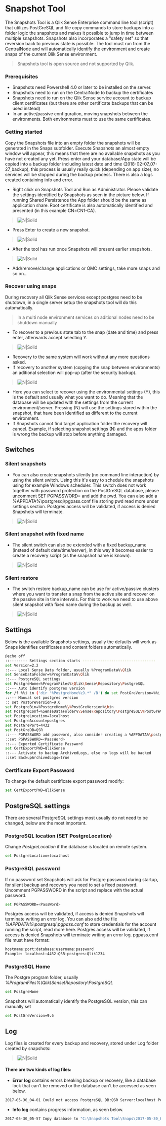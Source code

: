 # Snapshot Tool
The Snapshots Tool is a Qlik Sense Enterprise command line tool (script) that utilizes PostGreSQL and file copy commands to store backups into a folder logic the snapshots and makes it possible to jump in time between multiple snapshots. Snapshots also incorporates a "safety net" so that reversion back to previous state is possible. The tool must run from the CentralNode and will automatically identify the environment and create snaps of the current Qlik Sense environment.

> Snapshots tool is open source and not supported by Qlik.

### Prerequisites
- Snapshots need Powershell 4.0 or later to be installed on the server.
- Snapshots need to run on the CentralNode to backup the certificates
- Snapshots need to run on the Qlik Sense service account to backup client certificates (but there are other certificate backups that can be used instead)
- In an active/passive configuration, moving snapshots between the environments. Both environments must to use the same certificates.

### Getting started
Copy the Snapshots file into an empty folder the snapshots will be generated in the Snaps subfolder. Execute Snapshots an almost empty window will appear, this means that there are no available snapshots as you have not created any yet. Press enter and your database/App state will be copied into a backup folder including latest date and time (2018-02-07_07-27_backup), this process is usually really quick (depending on app size), no services will be stopped during the backup process. There is also a logs created containing info and error.

  - Right click on Snapshots Tool and Run as Administrator. Please validate the settings identified by Snapshots as seen in the picture below. If running Shared Persistence the App folder should be the same as application share. Root certificate is also automatically identified and presented (in this example CN=CN1-CA).
> ![N|Solid](https://raw.githubusercontent.com/QlikDeploymentFramework/Snapshots/master/Images/1.png)
- Press Enter to create a new snapshot.
> ![N|Solid](https://raw.githubusercontent.com/QlikDeploymentFramework/Snapshots/master/Images/2.png)
- After the tool has run once Snapshots will present earlier snapshots.
> ![N|Solid](https://raw.githubusercontent.com/QlikDeploymentFramework/Snapshots/master/Images/3.png)
- Add/remove/change applications or QMC settings, take more snaps and so on... 
### Recover using snaps
During recovery all Qlik Sense services except postgres need to be shutdown, in a single server setup the snapshots tool will do this automatically. 
> In a multi node environment services on aditional nodes need to be shutdown manually
- To recover to a previous state tab to the snap (date and time) and press enter, afterwards accept selecting Y.
> ![N|Solid](https://raw.githubusercontent.com/QlikDeploymentFramework/Snapshots/master/Images/4.png)
- Recovery to the same system will work without any more questions asked.
- If recovery to another system (copying the snap between environments) an aditional selection will pop-up (after the security backup). 
> ![N|Solid](https://raw.githubusercontent.com/QlikDeploymentFramework/Snapshots/master/Images/5.png)
- Here you can select to recover using the environmental settings (Y), this is the default and usually what you want to do. Meaning that the database will be updated with the settings from the current environment/server. Pressing (N) will use the settings stored within the snapshot, that have been identified as different to the current environment.
- If Snapshots cannot find target application folder the recovery will cancel. Example, if selecting snapshot settings (N) and the apps folder is wrong the backup will stop before anything damaged.

## Switches
### Silent snapshots
- You can also create snapshots silently (no command line interaction) by using the silent switch. Using this it's easy to schedule the snapshots using for example Windows scheduler. This switch does not work together with password protection on the PostGreSQL database, please uncomment SET PGPASSWORD=<PassWord> and add the pwd. You can also add a %APPDATA%\postgresql\pgpass.conf file storing pwd read more under settings section. Postgres access will be validated, if access is denied Snapshots will terminate.
> ![N|Solid](https://raw.githubusercontent.com/QlikDeploymentFramework/Snapshots/master/Images/6.png)
### Silent snapshot with fixed name
- The silent switch can also be extended with a fixed backup_name (instead of default date/time/server), in this way it becomes easier to create a recovery script (as the snapshot name is known).
> ![N|Solid](https://raw.githubusercontent.com/QlikDeploymentFramework/Snapshots/master/Images/7.png)

### Silent restore
- The switch restore backup_name can be use for active/passive clusters where you want to transfer a snap from the active site and recover on the passive site in time intervals. For this to work we need to use above silent snapshot with fixed name during the backup as well.
 > ![N|Solid](https://raw.githubusercontent.com/QlikDeploymentFramework/Snapshots/master/Images/8.png)
## Settings
Below is the available Snapshots settings, usually the defaults will work as Snaps identifies certificates and content folders automatically.
```sh
@echo off
::-------- Settings section starts ---------------------------------
set Version=2.2
::--- Local Sense Data folder, usually %ProgramData%\Qlik
set SenseDataFolder=%ProgramData%\Qlik
::--- PostgreSQL settings
set PostgreHome=%ProgramFiles%\Qlik\Sense\Repository\PostgreSQL
::--- Auto identify postgres version
for /f %%i in ('dir "%PostgreHome%\9.*" /B') do set PostGreVersion=%%i
::--- Manual set postgres version
:: set PostGreVersion=9.6
set PostgreBin=%PostgreHome%\%PostGreVersion%\bin
set PostgreConf=%SenseDataFolder%\Sense\Repository\PostgreSQL\%PostGreVersion%
set PostgreLocation=localhost
set PostgreAccount=postgres
set PostGrePort=4432
set PostGreDB=QSR
::--- PGPASSWORD add password, also consider creating a %APPDATA%\postgresql\pgpass.conf file
::set PGPASSWORD=<PassWord>
::--- Exported Certificate Password
set CertExportPWD=QlikSense
::--- Activate to backup ArchivedLogs, else no logs will be backed
::set BackupArchivedLogs=true
```
### Certificate Export Password
To change the default certificate export password modify: 
```sh
set CertExportPWD=QlikSense
```
## PostgreSQL settings
There are several PostgreSQL settings most usually do not need to be changed, below are the most important.

### PostgreSQL location (SET PostgreLocation)
Change *PostgreLocation* if the database is located on remote system.
```sh
set PostgreLocation=localhost 
```
### PostgreSQL password
If no password set Snapshots will ask for Postgre password during startup, for silent backup and recovery you need to set a fixed password.
Uncomment PGPASSWORD in the script and replace <PassWord> with the actual password. 
```sh
set PGPASSWORD=<PassWord>
```
Postgres access will be validated, if access is denied Snapshots will terminate writing an error log.
You can also add the file *%APPDATA%\postgresql\pgpass.conf* to store credentials for the account running the script, read more here. Postgres access will be validated, if access is denied Snapshots will terminate writing an error log. pgpass.conf file must have format: 
```sh
hostname:port:database:username:password
Example: localhost:4432:QSR:postgres:Qlik1234
```
### PostgreSQL Home
The Postgre program folder, usually *%ProgramFiles%\Qlik\Sense\Repository\PostgreSQL* 
```sh
set PostgreHome
``` 
Snapshots will automatically identify the PostgreSQL version, this can manually set
```sh
set PostGreVersion=9.6
``` 
## Log
Log files is created for every backup and recovery, stored under Log folder created by snapshots:
>  ![N|Solid](https://raw.githubusercontent.com/QlikDeploymentFramework/Snapshots/master/Images/9.png)
#### There are two kinds of log files:
- **Error log** contains errors breaking backup or recovery, like a database lock that can't be removed or the database can't be accessed as seen below.
```sh
2017-05-30_04-01 Could not access PostgreSQL DB:QSR Server:localhost Port:4432 Account:postgres
```
-  **Info log** contains progress information, as seen below.
```sh 2017-05-30_05-57 Backup content from: "\\CENTRALNODE\QlikShare\Apps" "\\CENTRALNODE\QlikShare\StaticContent" "\\CENTRALNODE\QlikShare\CustomData" 
2017-05-30_05-57 Copy database to "C:\Snapshots Tool\Snaps\2017-05-30_05-56_CENTRALNODE\QSR_backup.tar"
```
